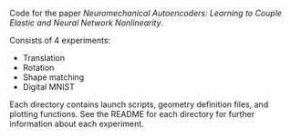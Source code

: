 Code for the paper _Neuromechanical Autoencoders: Learning to Couple Elastic and Neural Network Nonlinearity_.

Consists of 4 experiments:
- Translation
- Rotation
- Shape matching
- Digital MNIST

Each directory contains launch scripts, geometry definition files, and plotting functions. See the README for each
directory for further information about each experiment.
